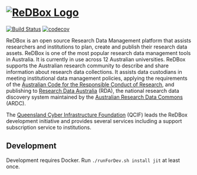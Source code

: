 <h1>
<a href="http://www.redboxresearchdata.com.au"><img alt="ReDBox Logo" src="https://github.com/redbox-mint/redbox-portal/raw/master/assets/images/logo.png"/></a>
</h1>

[![Build Status](https://travis-ci.org/redbox-mint/redbox-portal.svg?branch=master)](https://travis-ci.org/redbox-mint/redbox-portal)
[![codecov](https://codecov.io/gh/redbox-mint/redbox-portal/branch/master/graph/badge.svg)](https://codecov.io/gh/redbox-mint/redbox-portal)

ReDBox is an open source Research Data Management platform that assists researchers and institutions to plan, create and publish their research data assets.
ReDBox is one of the most popular research data management tools in Australia. It is currently in use across 12 Australian universities. ReDBox supports the Australian research community to describe and share information about research data collections. It assists data custodians in meeting institutional data management policies, applying the requirements of the [Australian Code for the Responsible Conduct of Research](https://www.nhmrc.gov.au/guidelines-publications/r39), and publishing to [Research Data Australia](http://researchdata.ands.org.au/) (RDA), the national research data discovery system maintained by the [Australian Research Data Commons](http://ardc.org.au/) (ARDC).

The [Queensland Cyber Infrastructure Foundation](http://www.qcif.edu.au) (QCIF) leads the ReDBox development initiative and provides several services including a support subscription service to institutions.


## Development
Development requires Docker. Run `./runForDev.sh install jit` at least once.

